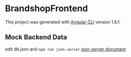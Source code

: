 # BrandshopFrontend

This project was generated with [Angular CLI](https://github.com/angular/angular-cli) version 1.6.1.

## Mock Backend Data

edit db.json and `npm run json-server`
[json-server document](https://github.com/typicode/json-server)
